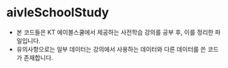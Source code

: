 # aivleSchoolStudy
* 본 코드들은 KT 에이블스쿨에서 제공하는 사전학습 강의를 공부 후, 이를 정리한 파일입니다.
* 유의사항으로는 일부 데이터는 강의에서 사용하는 데이터와 다른 데이터를 쓴 코드가 존재합니다. 
